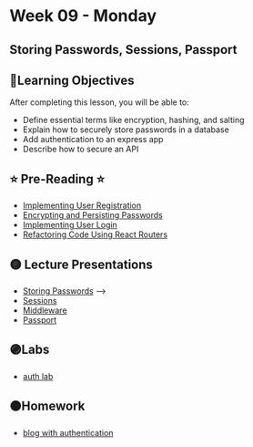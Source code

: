 # Week 09 - Monday

## Storing Passwords, Sessions, Passport

## 📍Learning Objectives
After completing this lesson, you will be able to:

- Define essential terms like encryption, hashing, and salting
- Explain how to securely store passwords in a database
- Add authentication to an express app
- Describe how to secure an API

## ⭐️ Pre-Reading ⭐️
- [Implementing User Registration](https://www.udemy.com/course/nodejs-complete-guide-to-building-data-driven-applications/learn/lecture/14311354#overview)
- [Encrypting and Persisting Passwords](https://www.udemy.com/course/nodejs-complete-guide-to-building-data-driven-applications/learn/lecture/14318990#overview)
- [Implementing User Login](https://www.udemy.com/course/nodejs-complete-guide-to-building-data-driven-applications/learn/lecture/14312336#overview)
- [Refactoring Code Using React Routers](https://www.udemy.com/course/nodejs-complete-guide-to-building-data-driven-applications/learn/lecture/14343278#overview)

<!-- ## 📍Agenda -->

## 🟡 Lecture Presentations
- [Storing Passwords](https://dc-houston.herokuapp.com/p2/Authentication/StoringPasswords.html#1) -->
- [Sessions](https://dc-houston.herokuapp.com/p2/Authentication/Sessions.html#1)
- [Middleware](https://dc-houston.herokuapp.com/p2/Node/Middleware.html#p2)
- [Passport](https://dc-houston.herokuapp.com/p2/Authentication/Passport.html#1)

## 🟣Labs 

- [auth lab](https://github.com/veros-labs/lab-squelize-auth)

## 🟠Homework 
- [blog with authentication](https://github.com/veros-labs/lab-sequelize-auth-blog)

<!-- ## 🔵Helpful Videos

## ✔️Todo Checklist
- [ ]

## 🔶Vocabulary

## 🔷Test Your knowledge


## Resources 
- []() -->




